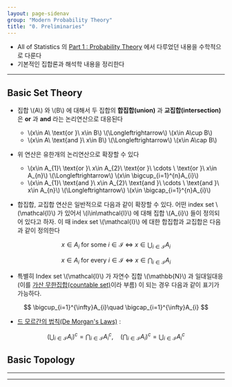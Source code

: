 ```yaml
---
layout: page-sidenav
group: "Modern Probability Theory"
title: "0. Preliminaries"
---
```


- All of Statistics 의 [Part 1 : Probability Theory](https://sungbinlim.github.io/sl/docs/aos/1-0) 에서 다루었던 내용을 수학적으로 다룬다
- 기본적인 집합론과 해석학 내용을 정리한다

---
## Basic Set Theory

- 집합 \\(A\\) 와 \\(B\\) 에 대해서 두 집합의 **합집합(union)** 과 **교집합(intersection)** 은 **or** 과 **and** 라는 논리연산으로 대응된다
	- \\(x\in A\ \text{or }\ x\in B\\) \\(\Longleftrightarrow\\) \\(x\in A\cup B\\)  
	- \\(x\in A\ \text{and }\ x\in B\\) \\(\Longleftrightarrow\\) \\(x\in A\cap B\\)

- 위 연산은 유한개의 논리연산으로 확장할 수 있다
 	- \\(x\in A_{1}\ \text{or }\ x\in A_{2}\ \text{or }\ \cdots \ \text{or }\ x\in A_{n}\\) \\(\Longleftrightarrow\\) \\(x\in \bigcup_{i=1}^{n}A_{i}\\)  
 	- \\(x\in A_{1}\ \text{and }\ x\in A_{2}\ \text{and }\ \cdots \ \text{and }\ x\in A_{n}\\) \\(\Longleftrightarrow\\) \\(x\in \bigcap_{i=1}^{n}A_{i}\\)

- 합집합, 교집합 연산은 일반적으로 다음과 같이 확장할 수 있다. 어떤 index set \\(\mathcal{I}\\) 가 있어서 \\(i\in\mathcal{I}\\) 에 대해 집합 \\(A_{i}\\) 들이 정의되어 있다고 하자. 이 때 index set \\(\mathcal{I}\\) 에 대한 합집합과 교집합은 다음과 같이 정의한다

$$
x\in A_{i}\ \text{for some }i\in\mathcal{I} \ \Longleftrightarrow \ x\in\bigcup_{i\in\mathcal{I}}A_{i}
$$

$$
x\in A_{i}\ \text{for every }i\in\mathcal{I} \ \Longleftrightarrow \ x\in\bigcap_{i\in\mathcal{I}}A_{i}
$$

- 특별히 Index set \\(\mathcal{I}\\) 가 자연수 집합 \\(\mathbb{N}\\) 과 일대일대응 (이를 [가산 무한집합(countable set)](https://en.wikipedia.org/wiki/Countable_set)이라 부름) 이 되는 경우 다음과 같이 표기가 가능하다.

$$
\bigcup_{i=1}^{\infty}A_{i}\quad \bigcap_{i=1}^{\infty}A_{i}
$$

- [드 모르간의 법칙(De Morgan's Laws)](https://en.wikipedia.org/wiki/De_Morgan%27s_laws) :

$$
\left(\bigcup_{i\in\mathcal{I}}A_{i}\right)^{c}=\bigcap_{i\in\mathcal{I}}A_{i}^{c},\quad \left(\bigcap_{i\in\mathcal{I}}A_{i}\right)^{c}=\bigcup_{i\in\mathcal{I}}A_{i}^{c}
$$

## Basic Topology




---


---

